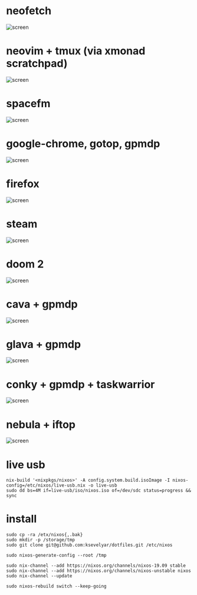 # neofetch

![screen](https://i.imgur.com/HU6YF0L.png)

# neovim + tmux (via xmonad scratchpad)

![screen](https://i.imgur.com/z95oCew.png)

# spacefm

![screen](https://i.imgur.com/h2nnCWM.png)

# google-chrome, gotop, gpmdp

![screen](https://i.imgur.com/wiIFOdI.png)

# firefox

![screen](https://i.imgur.com/BYpqCbi.png)

# steam

![screen](https://i.imgur.com/GxNoW6l.png)

# doom 2

![screen](https://i.imgur.com/xXcIXu0.png)

# cava + gpmdp

![screen](https://i.imgur.com/Yvq668e.png)

# glava + gpmdp

![screen](https://i.imgur.com/E1Z5XFo.png)

# conky + gpmdp + taskwarrior

![screen](https://i.imgur.com/fWKORz4.png)

# nebula + iftop

![screen](https://i.imgur.com/V99iRiB.png)

# live usb

```
nix-build '<nixpkgs/nixos>' -A config.system.build.isoImage -I nixos-config=/etc/nixos/live-usb.nix -o live-usb
sudo dd bs=4M if=live-usb/iso/nixos.iso of=/dev/sdc status=progress && sync
```

# install

```
sudo cp -ra /etx/nixos{,.bak}
sudo mkdir -p /storage/tmp
sudo git clone git@github.com:ksevelyar/dotfiles.git /etc/nixos

sudo nixos-generate-config --root /tmp

sudo nix-channel --add https://nixos.org/channels/nixos-19.09 stable
sudo nix-channel --add https://nixos.org/channels/nixos-unstable nixos
sudo nix-channel --update

sudo nixos-rebuild switch --keep-going
```
